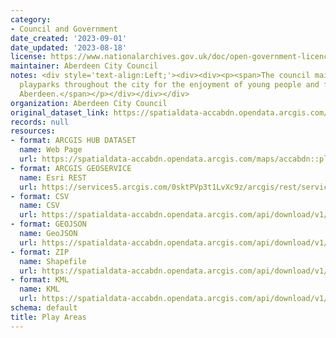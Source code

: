 ```yaml
---
category:
- Council and Government
date_created: '2023-09-01'
date_updated: '2023-08-18'
license: https://www.nationalarchives.gov.uk/doc/open-government-licence/version/3/
maintainer: Aberdeen City Council
notes: <div style='text-align:Left;'><div><div><p><span>The council maintains various
  playparks throughout the city for the enjoyment of young people and families in
  Aberdeen.</span></p></div></div></div>
organization: Aberdeen City Council
original_dataset_link: https://spatialdata-accabdn.opendata.arcgis.com/maps/accabdn::play-areas-1
records: null
resources:
- format: ARCGIS HUB DATASET
  name: Web Page
  url: https://spatialdata-accabdn.opendata.arcgis.com/maps/accabdn::play-areas-1
- format: ARCGIS GEOSERVICE
  name: Esri REST
  url: https://services5.arcgis.com/0sktPVp3t1LvXc9z/arcgis/rest/services/Play_Areas/FeatureServer/13
- format: CSV
  name: CSV
  url: https://spatialdata-accabdn.opendata.arcgis.com/api/download/v1/items/82bf4b0efaf24e7288df8773f5f80a84/csv?layers=13
- format: GEOJSON
  name: GeoJSON
  url: https://spatialdata-accabdn.opendata.arcgis.com/api/download/v1/items/82bf4b0efaf24e7288df8773f5f80a84/geojson?layers=13
- format: ZIP
  name: Shapefile
  url: https://spatialdata-accabdn.opendata.arcgis.com/api/download/v1/items/82bf4b0efaf24e7288df8773f5f80a84/shapefile?layers=13
- format: KML
  name: KML
  url: https://spatialdata-accabdn.opendata.arcgis.com/api/download/v1/items/82bf4b0efaf24e7288df8773f5f80a84/kml?layers=13
schema: default
title: Play Areas
---
```

